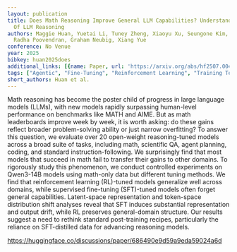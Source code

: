 ```yaml
---
layout: publication
title: Does Math Reasoning Improve General LLM Capabilities? Understanding Transferability
  Of LLM Reasoning
authors: Maggie Huan, Yuetai Li, Tuney Zheng, Xiaoyu Xu, Seungone Kim, Minxin Du,
  Radha Poovendran, Graham Neubig, Xiang Yue
conference: No Venue
year: 2025
bibkey: huan2025does
additional_links: [{name: Paper, url: 'https://arxiv.org/abs/hf2507.00432'}]
tags: ["Agentic", "Fine-Tuning", "Reinforcement Learning", "Training Techniques"]
short_authors: Huan et al.
---
```

Math reasoning has become the poster child of progress in large language models (LLMs), with new models rapidly surpassing human-level performance on benchmarks like MATH and AIME. But as math leaderboards improve week by week, it is worth asking: do these gains reflect broader problem-solving ability or just narrow overfitting? To answer this question, we evaluate over 20 open-weight reasoning-tuned models across a broad suite of tasks, including math, scientific QA, agent planning, coding, and standard instruction-following. We surprisingly find that most models that succeed in math fail to transfer their gains to other domains. To rigorously study this phenomenon, we conduct controlled experiments on Qwen3-14B models using math-only data but different tuning methods. We find that reinforcement learning (RL)-tuned models generalize well across domains, while supervised fine-tuning (SFT)-tuned models often forget general capabilities. Latent-space representation and token-space distribution shift analyses reveal that SFT induces substantial representation and output drift, while RL preserves general-domain structure. Our results suggest a need to rethink standard post-training recipes, particularly the reliance on SFT-distilled data for advancing reasoning models.

https://huggingface.co/discussions/paper/686490e9d59a9eda59024a6d